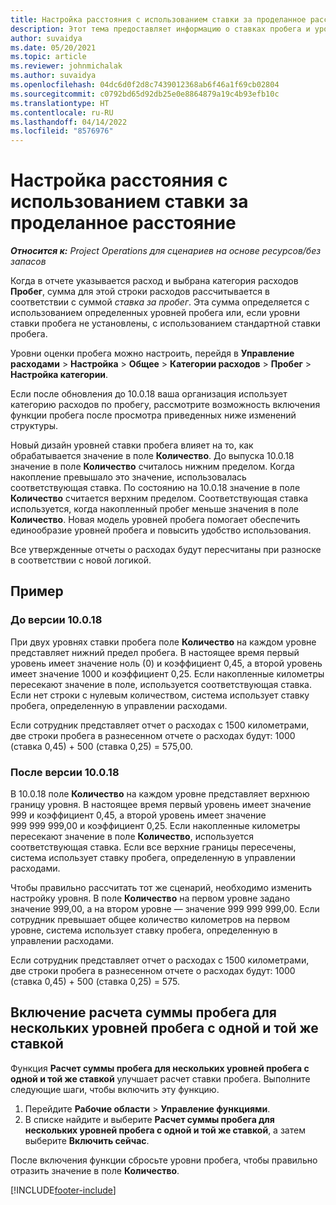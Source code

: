 ```yaml
---
title: Настройка расстояния с использованием ставки за проделанное расстояние
description: Этот тема предоставляет информацию о ставках пробега и уровнях ставки пробега.
author: suvaidya
ms.date: 05/20/2021
ms.topic: article
ms.reviewer: johnmichalak
ms.author: suvaidya
ms.openlocfilehash: 04dc6d0f2d8c7439012368ab6f46a1f69cb02804
ms.sourcegitcommit: c0792bd65d92db25e0e8864879a19c4b93efb10c
ms.translationtype: HT
ms.contentlocale: ru-RU
ms.lasthandoff: 04/14/2022
ms.locfileid: "8576976"
---
```

# <a name="set-up-mileage-using-mileage-rate-tiers"></a>Настройка расстояния с использованием ставки за проделанное расстояние

_**Относится к:** Project Operations для сценариев на основе ресурсов/без запасов_

Когда в отчете указывается расход и выбрана категория расходов **Пробег**, сумма для этой строки расходов рассчитывается в соответствии с суммой *ставка за пробег*. Эта сумма определяется с использованием определенных уровней пробега или, если уровни ставки пробега не установлены, с использованием стандартной ставки пробега. 

Уровни оценки пробега можно настроить, перейдя в **Управление расходами** > **Настройка** > **Общее** > **Категории расходов** > **Пробег** > **Настройка категории**.

Если после обновления до 10.0.18 ваша организация использует категорию расходов по пробегу, рассмотрите возможность включения функции пробега после просмотра приведенных ниже изменений структуры. 

Новый дизайн уровней ставки пробега влияет на то, как обрабатывается значение в поле **Количество**. До выпуска 10.0.18 значение в поле **Количество** считалось нижним пределом. Когда накопление превышало это значение, использовалась соответствующая ставка.  По состоянию на 10.0.18 значение в поле **Количество** считается верхним пределом. Соответствующая ставка используется, когда накопленный пробег меньше значения в поле **Количество**.  Новая модель уровней пробега помогает обеспечить единообразие уровней пробега и повысить удобство использования.   

Все утвержденные отчеты о расходах будут пересчитаны при разноске в соответствии с новой логикой.

## <a name="example"></a>Пример
 
### <a name="before-version-10018"></a>До версии 10.0.18
При двух уровнях ставки пробега поле **Количество** на каждом уровне представляет нижний предел пробега. В настоящее время первый уровень имеет значение ноль (0) и коэффициент 0,45, а второй уровень имеет значение 1000 и коэффициент 0,25. Если накопленные километры пересекают значение в поле, используется соответствующая ставка. Если нет строки с нулевым количеством, система использует ставку пробега, определенную в управлении расходами. 
 
Если сотрудник представляет отчет о расходах с 1500 километрами, две строки пробега в разнесенном отчете о расходах будут: 1000 (ставка 0,45) + 500 (ставка 0,25) = 575,00.

### <a name="after-version-10018"></a>После версии 10.0.18
В 10.0.18 поле **Количество** на каждом уровне представляет верхнюю границу уровня. В настоящее время первый уровень имеет значение 999 и коэффициент 0,45, а второй уровень имеет значение 999 999 999,00 и коэффициент 0,25. Если накопленные километры пересекают значение в поле **Количество**, используется соответствующая ставка. Если все верхние границы пересечены, система использует ставку пробега, определенную в управлении расходами. 
 
Чтобы правильно рассчитать тот же сценарий, необходимо изменить настройку уровня. В поле **Количество** на первом уровне задано значение 999,00, а на втором уровне — значение 999 999 999,00. Если сотрудник превышает общее количество километров на первом уровне, система использует ставку пробега, определенную в управлении расходами. 
  
Если сотрудник представляет отчет о расходах с 1500 километрами, две строки пробега в разнесенном отчете о расходах будут: 1000 (ставка 0,45) + 500 (ставка 0,25) = 575.

## <a name="enable-the-mileage-amount-calculation-for-multiple-mileage-tiers-with-same-rate-feature"></a>Включение расчета суммы пробега для нескольких уровней пробега с одной и той же ставкой

Функция **Расчет суммы пробега для нескольких уровней пробега с одной и той же ставкой** улучшает расчет ставки пробега. Выполните следующие шаги, чтобы включить эту функцию.

1. Перейдите **Рабочие области** > **Управление функциями**. 
2. В списке найдите и выберите **Расчет суммы пробега для нескольких уровней пробега с одной и той же ставкой**, а затем выберите **Включить сейчас**.

После включения функции сбросьте уровни пробега, чтобы правильно отразить значение в поле **Количество**. 


[!INCLUDE[footer-include](../includes/footer-banner.md)]
